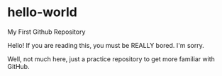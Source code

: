 # hello-world
My First Github Repository

Hello! 
If you are reading this, you must be REALLY bored.  I'm sorry.

Well, not much here, just a practice repository to get more familiar with GitHub.

